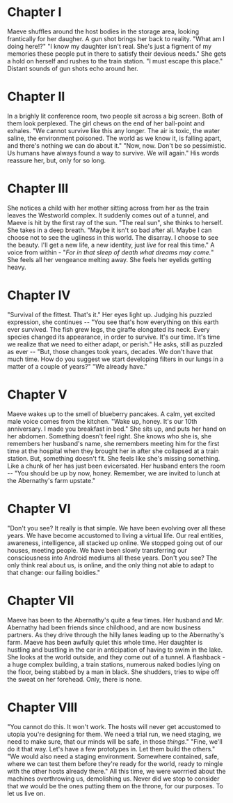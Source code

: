 # Chapter I
Maeve shuffles around the host bodies in the storage area, looking frantically for her daugher. A gun shot brings her back to reality.
"What am I doing here!?"
"I know my daughter isn't real. She's just a figment of my memories these people put in there to satisfy their devious needs."
She gets a hold on herself and rushes to the train station.
"I must escape this place."
Distant sounds of gun shots echo around her.
# Chapter II
In a brighly lit conference room, two people sit across a big screen. Both of them look perplexed. The girl chews on the end of her ball-point and exhales.
"We cannot survive like this any longer. The air is toxic, the water saline, the environment poisoned. The world as we know it, is falling apart, and there's nothing we can do about it."
"Now, now. Don't be so pessimistic. Us humans have always found a way to survive. We will again."
His words reassure her, but, only for so long.
# Chapter III
She notices a child with her mother sitting across from her as the train leaves the Westworld complex. It suddenly comes out of a tunnel, and Maeve is hit by the first ray of the sun. "The real sun", she thinks to herself. She takes in a deep breath.
"Maybe it isn't so bad after all. Maybe I can choose not to see the ugliness in this world. The disarray. I choose to see the beauty. I'll get a new life, a new identity, just *live* for real this time."
A voice from within - "*For in that sleep of death what dreams may come.*"
She feels all her vengeance melting away. She feels her eyelids getting heavy.
# Chapter IV
"Survival of the fittest. That's it."
Her eyes light up. Judging his puzzled expression, she continues --
"You see that's how everything on this earth ever survived. The fish grew legs, the giraffe elongated its neck. Every species changed its appearance, in order to survive. It's our time. It's time we realize that we need to either adapt, or perish."
He asks, still as puzzled as ever --
"But, those changes took years, decades. We don't have that much time. How do you suggest we start developing filters in our lungs in a matter of a couple of years?"
"We already have."
# Chapter V
Maeve wakes up to the smell of blueberry pancakes. A calm, yet excited male voice comes from the kitchen.
"Wake up, honey. It's our 10th anniversary. I made you breakfast in bed."
She sits up, and puts her hand on her abdomen. Something doesn't feel right. She knows who she is, she remembers her husband's name, she remembers meeting him for the first time at the hospital when they brought her in after she collapsed at a train station. But, something doesn't fit. She feels like she's missing something. Like a chunk of her has just been evicersated. Her husband enters the room --
"You should be up by now, honey. Remember, we are invited to lunch at the Abernathy's farm upstate."
# Chapter VI
"Don't you see? It really is that simple. We have been evolving over all these years. We have become accustomed to living a virtual life. Our real entities, awareness, intelligence, all stacked up online. We stopped going out of our houses, meeting people. We have been slowly transferring our consciousness into Android mediums all these years. Don't you see? The only think real about us, is online, and the only thing not able to adapt to that change: our failing boidies."
# Chapter VII
Maeve has been to the Abernathy's quite a few times. Her husband and Mr. Abernathy had been friends since childhood, and are now business partners. As they drive through the hilly lanes leading up to the Abernathy's farm. Maeve has been awfully quiet this whole time. Her daughter is hustling and bustling in the car in anticipation of having to swim in the lake. She looks at the world outside, and they come out of a tunnel. A flashback - a huge complex building, a train stations, numerous naked bodies lying on the floor, being stabbed by a man in black. She shudders, tries to wipe off the sweat on her forehead. Only, there is none.
# Chapter VIII
"You cannot do this. It won't work. The hosts will never get accustomed to utopia you're designing for them. We need a trial run, we need staging, we need to make sure, that our minds will be safe, in those *things*."
"Fine, we'll do it that way. Let's have a few prototypes in. Let them build the others."
"We would also need a staging environment. Somewhere contained, safe, where we can test them before they're ready for the world, ready to mingle with the other hosts already there."
All this time, we were worrried about the machines overthrowing us, demolishing us. Never did we stop to consider that *we* would be the ones putting them on the throne, for our purposes. To let us live on. 